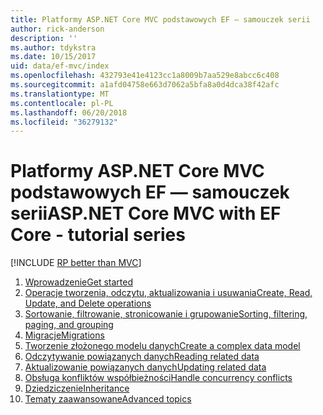 ```yaml
---
title: Platformy ASP.NET Core MVC podstawowych EF — samouczek serii
author: rick-anderson
description: ''
ms.author: tdykstra
ms.date: 10/15/2017
uid: data/ef-mvc/index
ms.openlocfilehash: 432793e41e4123cc1a8009b7aa529e8abcc6c408
ms.sourcegitcommit: a1afd04758e663d7062a5bfa8a0d4dca38f42afc
ms.translationtype: MT
ms.contentlocale: pl-PL
ms.lasthandoff: 06/20/2018
ms.locfileid: "36279132"
---
```

# <a name="aspnet-core-mvc-with-ef-core---tutorial-series"></a><span data-ttu-id="b3527-102">Platformy ASP.NET Core MVC podstawowych EF — samouczek serii</span><span class="sxs-lookup"><span data-stu-id="b3527-102">ASP.NET Core MVC with EF Core - tutorial series</span></span>

[!INCLUDE [RP better than MVC](../../includes/RP-EF/rp-over-mvc.md)]

1. [<span data-ttu-id="b3527-103">Wprowadzenie</span><span class="sxs-lookup"><span data-stu-id="b3527-103">Get started</span></span>](xref:data/ef-mvc/intro)
1. [<span data-ttu-id="b3527-104">Operacje tworzenia, odczytu, aktualizowania i usuwania</span><span class="sxs-lookup"><span data-stu-id="b3527-104">Create, Read, Update, and Delete operations</span></span>](xref:data/ef-mvc/crud)
1. [<span data-ttu-id="b3527-105">Sortowanie, filtrowanie, stronicowanie i grupowanie</span><span class="sxs-lookup"><span data-stu-id="b3527-105">Sorting, filtering, paging, and grouping</span></span>](xref:data/ef-mvc/sort-filter-page)
1. [<span data-ttu-id="b3527-106">Migracje</span><span class="sxs-lookup"><span data-stu-id="b3527-106">Migrations</span></span>](xref:data/ef-mvc/migrations)
1. [<span data-ttu-id="b3527-107">Tworzenie złożonego modelu danych</span><span class="sxs-lookup"><span data-stu-id="b3527-107">Create a complex data model</span></span>](xref:data/ef-mvc/complex-data-model)
1. [<span data-ttu-id="b3527-108">Odczytywanie powiązanych danych</span><span class="sxs-lookup"><span data-stu-id="b3527-108">Reading related data</span></span>](xref:data/ef-mvc/read-related-data)
1. [<span data-ttu-id="b3527-109">Aktualizowanie powiązanych danych</span><span class="sxs-lookup"><span data-stu-id="b3527-109">Updating related data</span></span>](xref:data/ef-mvc/update-related-data)
1. [<span data-ttu-id="b3527-110">Obsługa konfliktów współbieżności</span><span class="sxs-lookup"><span data-stu-id="b3527-110">Handle concurrency conflicts</span></span>](xref:data/ef-mvc/concurrency)
1. [<span data-ttu-id="b3527-111">Dziedziczenie</span><span class="sxs-lookup"><span data-stu-id="b3527-111">Inheritance</span></span>](xref:data/ef-mvc/inheritance)
1. [<span data-ttu-id="b3527-112">Tematy zaawansowane</span><span class="sxs-lookup"><span data-stu-id="b3527-112">Advanced topics</span></span>](xref:data/ef-mvc/advanced)
